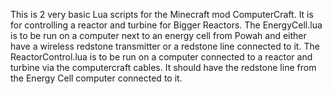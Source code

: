 This is 2 very basic Lua scripts for the Minecraft mod ComputerCraft. It is for controlling a reactor and turbine for Bigger Reactors. The EnergyCell.lua is to be run on a computer next to an energy cell from Powah and either have a wireless redstone transmitter or a redstone line connected to it. The ReactorControl.lua is to be run on a computer connected to a reactor and turbine via the computercraft cables. It should have the redstone line from the Energy Cell computer connected to it.
